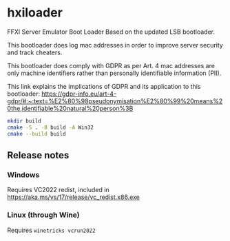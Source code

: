 # hxiloader
FFXI Server Emulator Boot Loader
Based on the updated LSB bootloader.

This bootloader does log mac addresses in order to improve server security and track cheaters.

This bootloader does comply with GDPR as per Art. 4 mac addresses are only machine identifiers rather than personally identifiable information (PII).

This link explains the implications of GDPR and its application to this bootloader: https://gdpr-info.eu/art-4-gdpr/#:~:text=%E2%80%98pseudonymisation%E2%80%99%20means%20the,identifiable%20natural%20person%3B
```sh
mkdir build
cmake -S . -B build -A Win32
cmake --build build
```

## Release notes

### Windows

Requires VC2022 redist, included in https://aka.ms/vs/17/release/vc_redist.x86.exe

### Linux (through Wine)

Requires `winetricks vcrun2022`
